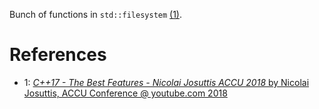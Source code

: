 Bunch of functions in `std::filesystem` [(1)](https://youtu.be/e2ZQyYr0Oi0?t=728).


# References
- 1: [_C++17 - The Best Features - Nicolai Josuttis ACCU 2018_ by Nicolai Josuttis, ACCU Conference @ youtube.com 2018](https://youtu.be/e2ZQyYr0Oi0)

